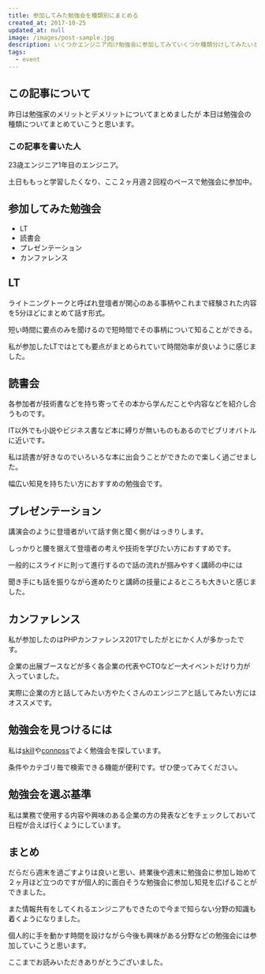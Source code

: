 ```yaml
---
title: 参加してみた勉強会を種類別にまとめる
created_at: 2017-10-25
updated_at: null
image: /images/post-sample.jpg
description: いくつかエンジニア向け勉強会に参加してみていくつか種類分けしてみたいと思います。目的によって参加するイベントは変わってくると思います。
tags:
  - event
---
```


## この記事について

昨日は勉強家のメリットとデメリットについてまとめましたが
本日は勉強会の種類についてまとめていこうと思います。

### この記事を書いた人

23歳エンジニア1年目のエンジニア。

土日ももっと学習したくなり、ここ２ヶ月週２回程のペースで勉強会に参加中。

## 参加してみた勉強会

- LT
- 読書会
- プレゼンテーション
- カンファレンス

## LT

ライトニングトークと呼ばれ登壇者が関心のある事柄やこれまで経験された内容を5分ほどにまとめて話す形式。

短い時間に要点のみを聞けるので短時間でその事柄について知ることができる。

私が参加したLTではとても要点がまとめられていて時間効率が良いように感じました。

## 読書会

各参加者が技術書などを持ち寄ってその本から学んだことや内容などを紹介し合うものです。

IT以外でも小説やビジネス書など本に縛りが無いものもあるのでビブリオバトルに近いです。

私は読書が好きなのでいろいろな本に出会うことができたので楽しく過ごせました。

幅広い知見を持ちたい方におすすめの勉強会です。

## プレゼンテーション

講演会のように登壇者がいて話す側と聞く側がはっきりします。

しっかりと腰を据えて登壇者の考えや技術を学びたい方におすすめです。

一般的にスライドに則って進行するので話の流れが掴みやすく講師の中には

聞き手にも話を振りながら進めたりと講師の技量によるところも大きいと感じました。

## カンファレンス

私が参加したのはPHPカンファレンス2017でしたがとにかく人が多かったです。

企業の出展ブースなどが多く各企業の代表やCTOなど一大イベントだけり力が入っていました。

実際に企業の方と話してみたい方やたくさんのエンジニアと話してみたい方にはオススメです。

## 勉強会を見つけるには

私は[skill](https://play.google.com/store/apps/details?id=jp.co.ysinc.skill&hl=ja)や[connpss](https://connpass.com)でよく勉強会を探しています。

条件やカテゴリ毎で検索できる機能が便利です。ぜひ使ってみてください。

## 勉強会を選ぶ基準

私は業務で使用する内容や興味のある企業の方の発表などをチェックしておいて日程が合えば行くようにしています。

## まとめ

だらだら週末を過ごすよりは良いと思い、終業後や週末に勉強会に参加し始めて２ヶ月ほど立つのですが個人的に面白そうな勉強会に参加し知見を広げることができました。

また情報共有をしてくれるエンジニアもできたので今まで知らない分野の知識も着くようになりました。

個人的に手を動かす時間を設けながら今後も興味がある分野などの勉強会には参加していこうと思います。

ここまでお読みいただきありがとうございました。
